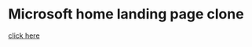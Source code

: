 # Microsoft home landing page clone
[click here](https://microsoft-home-landing-page-clone.vercel.app/)
